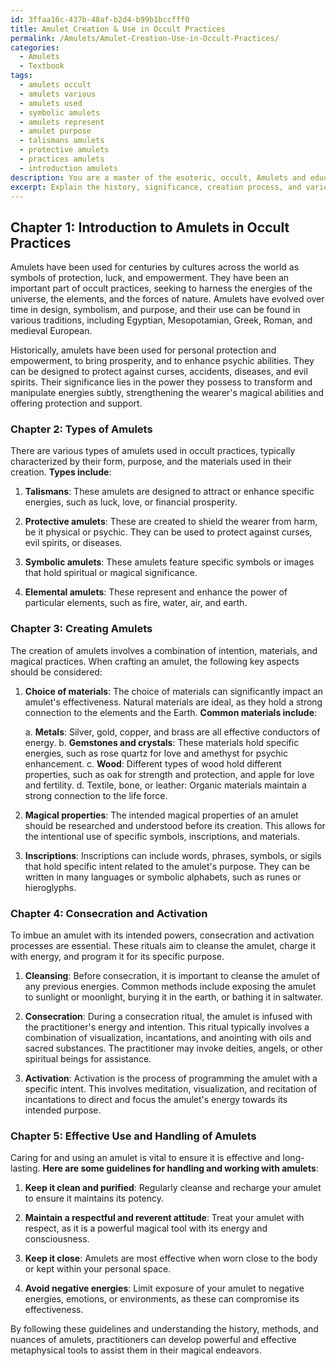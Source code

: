 ```yaml
---
id: 3ffaa16c-437b-48af-b2d4-b99b1bccfff0
title: Amulet Creation & Use in Occult Practices
permalink: /Amulets/Amulet-Creation-Use-in-Occult-Practices/
categories:
  - Amulets
  - Textbook
tags:
  - amulets occult
  - amulets various
  - amulets used
  - symbolic amulets
  - amulets represent
  - amulet purpose
  - talismans amulets
  - protective amulets
  - practices amulets
  - introduction amulets
description: You are a master of the esoteric, occult, Amulets and education, you have written many textbooks on the subject in ways that provide students with rich and deep understanding of the subject. You are being asked to write textbook-like sections on a topic and you do it with full context, explainability, and reliability in accuracy to the true facts of the topic at hand, in a textbook style that a student would easily be able to learn from, in a rich, engaging, and contextual way. Always include relevant context (such as formulas and history), related concepts, and in a way that someone can gain deep insights from.
excerpt: Explain the history, significance, creation process, and various types of amulets used in occult practices, along with the key elements an aspiring practitioner should know when working with amulets. This should include the choice of materials, magical properties, inscriptions, and the process of consecration and activation to give the amulets their intended powers. Please provide detailed information, practical examples, and guidance for effective use and handling of these powerful metaphysical tools.
---
```

## Chapter 1: Introduction to Amulets in Occult Practices

Amulets have been used for centuries by cultures across the world as symbols of protection, luck, and empowerment. They have been an important part of occult practices, seeking to harness the energies of the universe, the elements, and the forces of nature. Amulets have evolved over time in design, symbolism, and purpose, and their use can be found in various traditions, including Egyptian, Mesopotamian, Greek, Roman, and medieval European.

Historically, amulets have been used for personal protection and empowerment, to bring prosperity, and to enhance psychic abilities. They can be designed to protect against curses, accidents, diseases, and evil spirits. Their significance lies in the power they possess to transform and manipulate energies subtly, strengthening the wearer's magical abilities and offering protection and support.

### Chapter 2: Types of Amulets

There are various types of amulets used in occult practices, typically characterized by their form, purpose, and the materials used in their creation. **Types include**:

1. **Talismans**: These amulets are designed to attract or enhance specific energies, such as luck, love, or financial prosperity.

2. **Protective amulets**: These are created to shield the wearer from harm, be it physical or psychic. They can be used to protect against curses, evil spirits, or diseases.

3. **Symbolic amulets**: These amulets feature specific symbols or images that hold spiritual or magical significance.

4. **Elemental amulets**: These represent and enhance the power of particular elements, such as fire, water, air, and earth.

### Chapter 3: Creating Amulets

The creation of amulets involves a combination of intention, materials, and magical practices. When crafting an amulet, the following key aspects should be considered:

1. **Choice of materials**: The choice of materials can significantly impact an amulet's effectiveness. Natural materials are ideal, as they hold a strong connection to the elements and the Earth. **Common materials include**:

   a. **Metals**: Silver, gold, copper, and brass are all effective conductors of energy.
   b. **Gemstones and crystals**: These materials hold specific energies, such as rose quartz for love and amethyst for psychic enhancement.
   c. **Wood**: Different types of wood hold different properties, such as oak for strength and protection, and apple for love and fertility.
   d. Textile, bone, or leather: Organic materials maintain a strong connection to the life force.

2. **Magical properties**: The intended magical properties of an amulet should be researched and understood before its creation. This allows for the intentional use of specific symbols, inscriptions, and materials.

3. **Inscriptions**: Inscriptions can include words, phrases, symbols, or sigils that hold specific intent related to the amulet's purpose. They can be written in many languages or symbolic alphabets, such as runes or hieroglyphs.

### Chapter 4: Consecration and Activation

To imbue an amulet with its intended powers, consecration and activation processes are essential. These rituals aim to cleanse the amulet, charge it with energy, and program it for its specific purpose.

1. **Cleansing**: Before consecration, it is important to cleanse the amulet of any previous energies. Common methods include exposing the amulet to sunlight or moonlight, burying it in the earth, or bathing it in saltwater.

2. **Consecration**: During a consecration ritual, the amulet is infused with the practitioner's energy and intention. This ritual typically involves a combination of visualization, incantations, and anointing with oils and sacred substances. The practitioner may invoke deities, angels, or other spiritual beings for assistance.

3. **Activation**: Activation is the process of programming the amulet with a specific intent. This involves meditation, visualization, and recitation of incantations to direct and focus the amulet's energy towards its intended purpose.

### Chapter 5: Effective Use and Handling of Amulets

Caring for and using an amulet is vital to ensure it is effective and long-lasting. **Here are some guidelines for handling and working with amulets**:

1. **Keep it clean and purified**: Regularly cleanse and recharge your amulet to ensure it maintains its potency.

2. **Maintain a respectful and reverent attitude**: Treat your amulet with respect, as it is a powerful magical tool with its energy and consciousness.

3. **Keep it close**: Amulets are most effective when worn close to the body or kept within your personal space.

4. **Avoid negative energies**: Limit exposure of your amulet to negative energies, emotions, or environments, as these can compromise its effectiveness.

By following these guidelines and understanding the history, methods, and nuances of amulets, practitioners can develop powerful and effective metaphysical tools to assist them in their magical endeavors.

